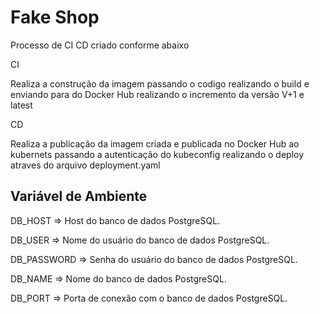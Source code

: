 # Fake Shop
Processo de CI CD criado conforme abaixo

CI

Realiza a construção da imagem passando o codigo realizando o build e enviando para do Docker Hub realizando o incremento da versão V+1 e latest

CD

Realiza a publicação da imagem criada e publicada no Docker Hub ao kubernets passando a autenticação do kubeconfig realizando o deploy atraves do arquivo deployment.yaml


## Variável de Ambiente
DB_HOST	=> Host do banco de dados PostgreSQL.

DB_USER => Nome do usuário do banco de dados PostgreSQL.

DB_PASSWORD	=> Senha do usuário do banco de dados PostgreSQL.

DB_NAME	=>	Nome do banco de dados PostgreSQL.

DB_PORT	=>	Porta de conexão com o banco de dados PostgreSQL.


